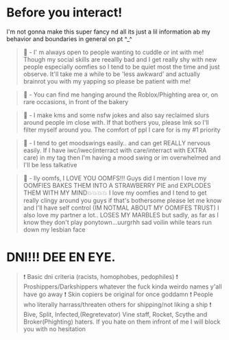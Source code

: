 # Before you interact!
I'm not gonna make this super fancy nd all its just a lil information ab my behavior and boundaries in general on pt ^_^

> 🌟 - I' m always open to people wanting to cuddle or int with me! Though my social skills are reeallly bad and I get really shy with new people especially oomfies so I tend to be quiet most the time and just observe. It'll take me a while to be 'less awkward' and actually brainrot you with my yapping so please be patient with me!

> 🌟 - You can find me hanging around the Roblox/Phighting area or, on rare occasions, in front of the bakery

> 🌟 - I make kms and some nsfw jokes and also say reclaimed slurs around people im close with. If that bothers you, please lmk so I'll filter myself around you. The comfort of ppl I care for is my #1 priority

> 🌟 - I tend to get moodswings easily.. and can get REALLY nervous easily. If I have iwc/iwec(interract with care/interract with EXTRA care) in my tag then I'm having a mood swing or im overwhelmed and I'll be less talkative

> 🌟 - Ily oomfs, I LOVE YOU OOMFS!!! Guys did I mention I love my OOMFIES BAKES THEM INTO A STRAWBERRY PIE and EXPLODES THEM WITH MY MIND💥💥💥💥 I love my oomfies and I tend to get really clingy around you guys if that's bothersome please let me know and I'll have self control (IM NOTMAL ABOUT MY OOMIFES TRUST)
> I also love my partner a lot.. LOSES MY MARBLES but sadly, as far as I know they don't play ponytown...uurgrhh sad voilin while tears run down my lesbian face

# DNI!!! DEE EN EYE.

>❗️ Basic dni criteria (racists, homophobes, pedophiles)
>❗️ Proshippers/Darkshippers whatever the fuck kinda weirdo names y'all have go away
>❗️ Skin copiers be original for once goddamn
>❗️ People who literally harrass/threaten others for shipping/not liking a ship
>❗️ Bive, Split, Infected,(Regretevator) Vine staff, Rocket, Scythe and Broker(Phighting) haters. If you hate on them infront of me I will block you with no hesitation

